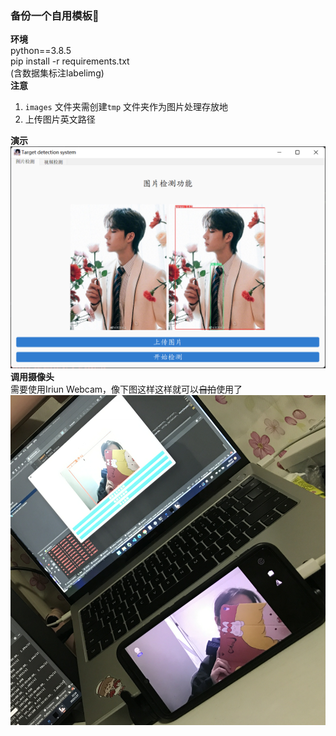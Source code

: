 ### 备份一个自用模板:sneezing_face:
**环境**  
python==3.8.5  
pip install -r requirements.txt  
(含数据集标注labelimg)  
**注意**  
1. `images` 文件夹需创建`tmp` 文件夹作为图片处理存放地  
2. 上传图片英文路径  

**演示**  
![image](yanshi.png)  
**调用摄像头**  
需要使用Iriun Webcam，像下图这样这样就可以~~自拍~~使用了  
![image](yanshi2.png) 